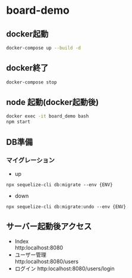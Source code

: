 # board-demo

## docker起動
```bash
docker-compose up --build -d
```

## docker終了
```bash
docker-compose stop
```

## node 起動(docker起動後)
```bash
docker exec -it board_demo bash
npm start
```

## DB準備
### マイグレーション
- up
```
npx sequelize-cli db:migrate --env {ENV}
```
- down
```
npx sequelize-cli db:migrate:undo --env {ENV}
```

## サーバー起動後アクセス
- Index  
http:localhost:8080
- ユーザー管理  
http:localhost:8080/users
- ログイン
http:localhost:8080/users/login
